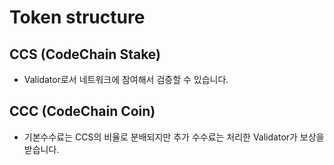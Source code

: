# Token structure

## CCS (CodeChain Stake)

* Validator로서 네트워크에 참여해서 검증할 수 있습니다.

## CCC (CodeChain Coin)

* 기본수수료는 CCS의 비율로 분배되지만 추가 수수료는 처리한 Validator가 보상을
  받습니다.
